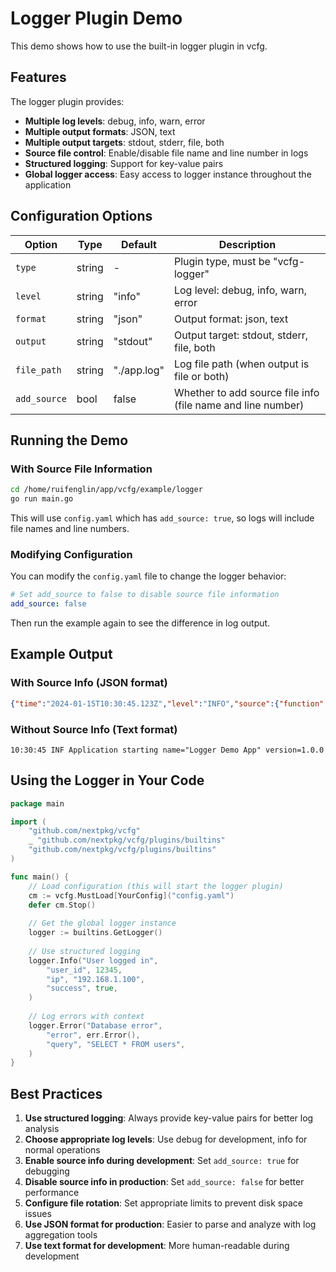 # Logger Plugin Demo

This demo shows how to use the built-in logger plugin in vcfg.

## Features

The logger plugin provides:

- **Multiple log levels**: debug, info, warn, error
- **Multiple output formats**: JSON, text
- **Multiple output targets**: stdout, stderr, file, both
- **Source file control**: Enable/disable file name and line number in logs
- **Structured logging**: Support for key-value pairs
- **Global logger access**: Easy access to logger instance throughout the application

## Configuration Options

| Option | Type | Default | Description |
|--------|------|---------|-------------|
| `type` | string | - | Plugin type, must be "vcfg-logger" |
| `level` | string | "info" | Log level: debug, info, warn, error |
| `format` | string | "json" | Output format: json, text |
| `output` | string | "stdout" | Output target: stdout, stderr, file, both |
| `file_path` | string | "./app.log" | Log file path (when output is file or both) |
| `add_source` | bool | false | Whether to add source file info (file name and line number) |

## Running the Demo

### With Source File Information

```bash
cd /home/ruifenglin/app/vcfg/example/logger
go run main.go
```

This will use `config.yaml` which has `add_source: true`, so logs will include file names and line numbers.

### Modifying Configuration

You can modify the `config.yaml` file to change the logger behavior:

```yaml
# Set add_source to false to disable source file information
add_source: false
```

Then run the example again to see the difference in log output.

## Example Output

### With Source Info (JSON format)

```json
{"time":"2024-01-15T10:30:45.123Z","level":"INFO","source":{"function":"main.main","file":"/path/to/main.go","line":25},"msg":"Application starting","name":"Logger Demo App","version":"1.0.0"}
```

### Without Source Info (Text format)

```
10:30:45 INF Application starting name="Logger Demo App" version=1.0.0
```

## Using the Logger in Your Code

```go
package main

import (
    "github.com/nextpkg/vcfg"
    _ "github.com/nextpkg/vcfg/plugins/builtins"
    "github.com/nextpkg/vcfg/plugins/builtins"
)

func main() {
    // Load configuration (this will start the logger plugin)
    cm := vcfg.MustLoad[YourConfig]("config.yaml")
    defer cm.Stop()
    
    // Get the global logger instance
    logger := builtins.GetLogger()
    
    // Use structured logging
    logger.Info("User logged in", 
        "user_id", 12345,
        "ip", "192.168.1.100",
        "success", true,
    )
    
    // Log errors with context
    logger.Error("Database error", 
        "error", err.Error(),
        "query", "SELECT * FROM users",
    )
}

```
## Best Practices

1. **Use structured logging**: Always provide key-value pairs for better log analysis
2. **Choose appropriate log levels**: Use debug for development, info for normal operations
3. **Enable source info during development**: Set `add_source: true` for debugging
4. **Disable source info in production**: Set `add_source: false` for better performance
5. **Configure file rotation**: Set appropriate limits to prevent disk space issues
6. **Use JSON format for production**: Easier to parse and analyze with log aggregation tools
7. **Use text format for development**: More human-readable during development